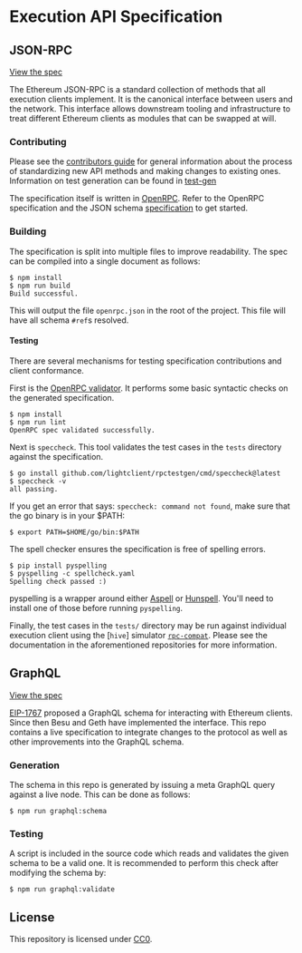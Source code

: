 # Execution API Specification

## JSON-RPC

[View the spec][playground]

The Ethereum JSON-RPC is a standard collection of methods that all execution
clients implement. It is the canonical interface between users and the network.
This interface allows downstream tooling and infrastructure to treat different
Ethereum clients as modules that can be swapped at will.

### Contributing

Please see the [contributors guide][contributors-guide]
for general information about the process of standardizing new API methods and
making changes to existing ones. Information on test generation can be found
in [test-gen][test-gen]

The specification itself is written in [OpenRPC][openrpc]. Refer to the OpenRPC
specification and the JSON schema [specification][json-schema] to get started.

### Building

The specification is split into multiple files to improve readability. The
spec can be compiled into a single document as follows:

```console
$ npm install
$ npm run build
Build successful.
```

This will output the file `openrpc.json` in the root of the project. This file
will have all schema `#ref`s resolved.

#### Testing

There are several mechanisms for testing specification contributions and client
conformance.

First is the [OpenRPC validator][validator]. It performs some basic syntactic
checks on the generated specification.

```console
$ npm install
$ npm run lint
OpenRPC spec validated successfully.
```

Next is `speccheck`. This tool validates the test cases in the `tests`
directory against the specification.

```console
$ go install github.com/lightclient/rpctestgen/cmd/speccheck@latest
$ speccheck -v
all passing.
```

If you get an error that says: `speccheck: command not found`,
 make sure that the go binary is in your $PATH:

```console
$ export PATH=$HOME/go/bin:$PATH
```

The spell checker ensures the specification is free of spelling errors.

```console
$ pip install pyspelling
$ pyspelling -c spellcheck.yaml
Spelling check passed :)
```

pyspelling is a wrapper around either [Aspell](http://aspell.net/) or
[Hunspell](https://hunspell.github.io/). You'll need to install
one of those before running `pyspelling`.

Finally, the test cases in the `tests/` directory may be run against individual
execution client using the [`hive`] simulator [`rpc-compat`][rpc-compat].
Please see the documentation in the aforementioned repositories for more
information.

## GraphQL

[View the spec][graphql-schema]

[EIP-1767][eip-1767] proposed a GraphQL schema for interacting with Ethereum clients. Since then Besu and Geth have implemented the interface. This repo contains a live specification to integrate changes to the protocol as well as other improvements into the GraphQL schema.

### Generation

The schema in this repo is generated by issuing a meta GraphQL query against a live node. This can be done as follows:

```console
$ npm run graphql:schema
```

### Testing

A script is included in the source code which reads and validates the given schema to be a valid one. It is recommended to perform this check after modifying the schema by:

```console
$ npm run graphql:validate
```

## License

This repository is licensed under [CC0](LICENSE).


[playground]: https://ethereum.github.io/execution-apis/api-documentation/
[openrpc]: https://open-rpc.org
[validator]: https://open-rpc.github.io/schema-utils-js/functions/validateOpenRPCDocument.html
[graphql-schema]: http://graphql-schema.ethdevops.io/?url=https://raw.githubusercontent.com/ethereum/execution-apis/main/graphql.json
[eip-1767]: https://eips.ethereum.org/EIPS/eip-1767
[contributors-guide]: docs/reference/contributors-guide.md
[json-schema]: https://json-schema.org
[hive]: https://github.com/ethereum/hive
[rpc-compat]: https://github.com/ethereum/hive/tree/master/simulators/ethereum/rpc-compat
[test-gen]: docs/reference/tests.md
